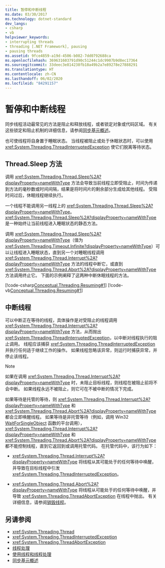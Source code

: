 ```yaml
---
title: 暂停和中断线程
ms.date: 03/30/2017
ms.technology: dotnet-standard
dev_langs:
- csharp
- vb
helpviewer_keywords:
- interrupting threads
- threading [.NET Framework], pausing
- pausing threads
ms.assetid: 9fce4859-a19d-4506-b082-7dd0792688ca
ms.openlocfilehash: 369631603791d90c51244c1dc9907b9d8ec17364
ms.sourcegitcommit: 33deec3e814238fb18a49b2a7e89278e27888291
ms.translationtype: HT
ms.contentlocale: zh-CN
ms.lasthandoff: 06/02/2020
ms.locfileid: "84291157"
---
```

# <a name="pausing-and-interrupting-threads"></a>暂停和中断线程

同步线程活动最常见的方法是阻止和释放线程，或者锁定对象或代码区域。 有关这些锁定和阻止机制的详细信息，请参阅[同步基元概述](overview-of-synchronization-primitives.md)。  
  
 也可使线程将自身置于睡眠状态。 当线程被阻止或处于休眠状态时，可以使用 <xref:System.Threading.ThreadInterruptedException> 使它们脱离等待状态。  
  
## <a name="the-threadsleep-method"></a>Thread.Sleep 方法

 调用 <xref:System.Threading.Thread.Sleep%2A?displayProperty=nameWithType> 方法会导致当前线程立即受阻止，时间为传递到方法的毫秒数或时间间隔，结果是将时间片的剩余部分生成给其他线程。 受阻时间过后，休眠线程继续执行。  
  
 一个线程不能调用另一线程上的 <xref:System.Threading.Thread.Sleep%2A?displayProperty=nameWithType>。  <xref:System.Threading.Thread.Sleep%2A?displayProperty=nameWithType> 是一种始终让当前线程进入睡眠状态的静态方法。  
  
 调用 <xref:System.Threading.Thread.Sleep%2A?displayProperty=nameWithType>（值为 <xref:System.Threading.Timeout.Infinite?displayProperty=nameWithType>）可以让线程进入睡眠状态，直到另一个对睡眠线程调用 <xref:System.Threading.Thread.Interrupt%2A?displayProperty=nameWithType> 方法的线程中断它，或直到 <xref:System.Threading.Thread.Abort%2A?displayProperty=nameWithType> 方法调用终止它。  下面的示例阐释了这两种中断休眠线程的方法。  
  
 [!code-csharp[Conceptual.Threading.Resuming#1](../../../samples/snippets/csharp/VS_Snippets_CLR/Conceptual.Threading.Resuming/cs/Sleep1.cs#1)]
 [!code-vb[Conceptual.Threading.Resuming#1](../../../samples/snippets/visualbasic/VS_Snippets_CLR/Conceptual.Threading.Resuming/vb/Sleep1.vb#1)]  
  
## <a name="interrupting-threads"></a>中断线程

 可以中断正在等待的线程，具体操作是对受阻止的线程调用 <xref:System.Threading.Thread.Interrupt%2A?displayProperty=nameWithType> 方法，从而抛出 <xref:System.Threading.ThreadInterruptedException>，以中断对线程执行的阻止调用。 线程应该捕获 <xref:System.Threading.ThreadInterruptedException> 并执行任何适于继续工作的操作。 如果线程忽略该异常，则运行时捕获异常，并停止该线程。  
  
> [!NOTE]
> 如果在调用 <xref:System.Threading.Thread.Interrupt%2A?displayProperty=nameWithType> 时，未阻止目标线程，则线程在被阻止前将不会中断。 如果线程永远不被阻止，则它可在不被中断的情况下完成。  
  
 如果等待是托管的等待，则 <xref:System.Threading.Thread.Interrupt%2A?displayProperty=nameWithType> 和 <xref:System.Threading.Thread.Abort%2A?displayProperty=nameWithType> 都会立即唤醒线程。 如果等待是非托管等待（例如，调用 Win32 [WaitForSingleObject](/windows/desktop/api/synchapi/nf-synchapi-waitforsingleobject) 函数的平台调用），<xref:System.Threading.Thread.Interrupt%2A?displayProperty=nameWithType> 和 <xref:System.Threading.Thread.Abort%2A?displayProperty=nameWithType> 都不能控制线程，直到它返回到或调用托管代码。 在托管代码中，该行为如下：  
  
- <xref:System.Threading.Thread.Interrupt%2A?displayProperty=nameWithType> 将线程从其可能处于的任何等待中唤醒，并导致在目标线程中引发 <xref:System.Threading.ThreadInterruptedException>。  
  
- <xref:System.Threading.Thread.Abort%2A?displayProperty=nameWithType> 将线程从可能处于的任何等待中唤醒，并导致 <xref:System.Threading.ThreadAbortException> 在线程中抛出。 有关详细信息，请参阅[销毁线程](destroying-threads.md)。  
  
## <a name="see-also"></a>另请参阅

- <xref:System.Threading.Thread>
- <xref:System.Threading.ThreadInterruptedException>
- <xref:System.Threading.ThreadAbortException>
- [线程处理](index.md)
- [使用线程和线程处理](using-threads-and-threading.md)
- [同步基元概述](overview-of-synchronization-primitives.md)
